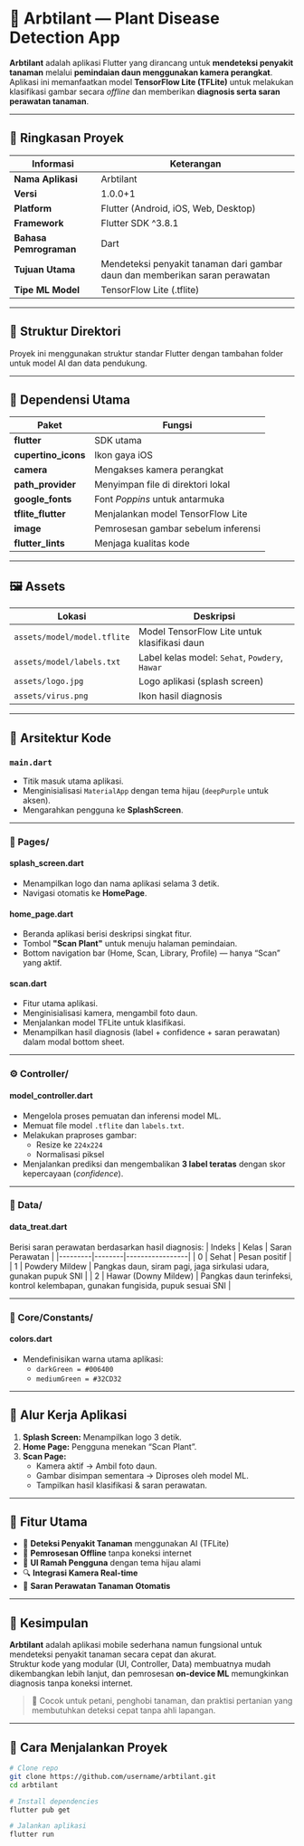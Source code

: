 # 🌿 Arbtilant — Plant Disease Detection App

**Arbtilant** adalah aplikasi Flutter yang dirancang untuk **mendeteksi penyakit tanaman** melalui **pemindaian daun menggunakan kamera perangkat**.  
Aplikasi ini memanfaatkan model **TensorFlow Lite (TFLite)** untuk melakukan klasifikasi gambar secara *offline* dan memberikan **diagnosis serta saran perawatan tanaman**.

---

## 📘 Ringkasan Proyek
| Informasi | Keterangan |
|------------|-------------|
| **Nama Aplikasi** | Arbtilant |
| **Versi** | 1.0.0+1 |
| **Platform** | Flutter (Android, iOS, Web, Desktop) |
| **Framework** | Flutter SDK ^3.8.1 |
| **Bahasa Pemrograman** | Dart |
| **Tujuan Utama** | Mendeteksi penyakit tanaman dari gambar daun dan memberikan saran perawatan |
| **Tipe ML Model** | TensorFlow Lite (.tflite) |

---

## 📁 Struktur Direktori
Proyek ini menggunakan struktur standar Flutter dengan tambahan folder untuk model AI dan data pendukung.


---

## 🧩 Dependensi Utama
| Paket | Fungsi |
|-------|---------|
| **flutter** | SDK utama |
| **cupertino_icons** | Ikon gaya iOS |
| **camera** | Mengakses kamera perangkat |
| **path_provider** | Menyimpan file di direktori lokal |
| **google_fonts** | Font *Poppins* untuk antarmuka |
| **tflite_flutter** | Menjalankan model TensorFlow Lite |
| **image** | Pemrosesan gambar sebelum inferensi |
| **flutter_lints** | Menjaga kualitas kode |

---

## 🖼️ Assets
| Lokasi | Deskripsi |
|--------|------------|
| `assets/model/model.tflite` | Model TensorFlow Lite untuk klasifikasi daun |
| `assets/model/labels.txt` | Label kelas model: `Sehat`, `Powdery`, `Hawar` |
| `assets/logo.jpg` | Logo aplikasi (splash screen) |
| `assets/virus.png` | Ikon hasil diagnosis |

---

## 🧠 Arsitektur Kode

### `main.dart`
- Titik masuk utama aplikasi.  
- Menginisialisasi `MaterialApp` dengan tema hijau (`deepPurple` untuk aksen).  
- Mengarahkan pengguna ke **SplashScreen**.

---

### 📄 Pages/
#### **splash_screen.dart**
- Menampilkan logo dan nama aplikasi selama 3 detik.  
- Navigasi otomatis ke **HomePage**.

#### **home_page.dart**
- Beranda aplikasi berisi deskripsi singkat fitur.  
- Tombol **"Scan Plant"** untuk menuju halaman pemindaian.  
- Bottom navigation bar (Home, Scan, Library, Profile) — hanya “Scan” yang aktif.

#### **scan.dart**
- Fitur utama aplikasi.
- Menginisialisasi kamera, mengambil foto daun.
- Menjalankan model TFLite untuk klasifikasi.
- Menampilkan hasil diagnosis (label + confidence + saran perawatan) dalam modal bottom sheet.

---

### ⚙️ Controller/
#### **model_controller.dart**
- Mengelola proses pemuatan dan inferensi model ML.
- Memuat file model `.tflite` dan `labels.txt`.
- Melakukan praproses gambar:
  - Resize ke `224x224`
  - Normalisasi piksel
- Menjalankan prediksi dan mengembalikan **3 label teratas** dengan skor kepercayaan (*confidence*).

---

### 🌱 Data/
#### **data_treat.dart**
Berisi saran perawatan berdasarkan hasil diagnosis:
| Indeks | Kelas | Saran Perawatan |
|---------|--------|-----------------|
| 0 | Sehat | Pesan positif |
| 1 | Powdery Mildew | Pangkas daun, siram pagi, jaga sirkulasi udara, gunakan pupuk SNI |
| 2 | Hawar (Downy Mildew) | Pangkas daun terinfeksi, kontrol kelembapan, gunakan fungisida, pupuk sesuai SNI |

---

### 🎨 Core/Constants/
#### **colors.dart**
- Mendefinisikan warna utama aplikasi:
  - `darkGreen = #006400`
  - `mediumGreen = #32CD32`

---

## 🔄 Alur Kerja Aplikasi
1. **Splash Screen:** Menampilkan logo 3 detik.  
2. **Home Page:** Pengguna menekan “Scan Plant”.  
3. **Scan Page:**  
   - Kamera aktif → Ambil foto daun.  
   - Gambar disimpan sementara → Diproses oleh model ML.  
   - Tampilkan hasil klasifikasi & saran perawatan.  

---

## 🌟 Fitur Utama
- 📸 **Deteksi Penyakit Tanaman** menggunakan AI (TFLite)  
- 🤖 **Pemrosesan Offline** tanpa koneksi internet  
- 🎨 **UI Ramah Pengguna** dengan tema hijau alami  
- 🔍 **Integrasi Kamera Real-time**  
- 🧾 **Saran Perawatan Tanaman Otomatis**

---

## 🧩 Kesimpulan
**Arbtilant** adalah aplikasi mobile sederhana namun fungsional untuk mendeteksi penyakit tanaman secara cepat dan akurat.  
Struktur kode yang modular (UI, Controller, Data) membuatnya mudah dikembangkan lebih lanjut, dan pemrosesan **on-device ML** memungkinkan diagnosis tanpa koneksi internet.

> 🌾 Cocok untuk petani, penghobi tanaman, dan praktisi pertanian yang membutuhkan deteksi cepat tanpa ahli lapangan.

---

## 🚀 Cara Menjalankan Proyek
```bash
# Clone repo
git clone https://github.com/username/arbtilant.git
cd arbtilant

# Install dependencies
flutter pub get

# Jalankan aplikasi
flutter run
